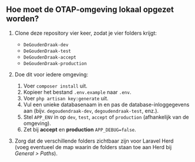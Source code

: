 ## Hoe moet de OTAP-omgeving lokaal opgezet worden?

1. Clone deze repository vier keer, zodat je vier folders krijgt:
    - `DeGoudenDraak-dev`
    - `DeGoudenDraak-test`
    - `DeGoudenDraak-accept`
    - `DeGoudenDraak-production`

2. Doe dit voor iedere omgeving:
    1. Voer `composer install` uit.
    2. Kopieer het bestand `.env.example` naar `.env`.
    3. Voer `php artisan key:generate` uit.
    4. Vul een unieke databasenaam in en pas de database-inloggegevens aan (bijv. `degoudendraak-dev`, `degoudendraak-test`, enz.).
    5. Stel `APP_ENV` in op `dev`, `test`, `accept` of `production` (afhankelijk van de omgeving).
    6. Zet bij **accept** en **production** `APP_DEBUG=false`.

3. Zorg dat de verschillende folders zichtbaar zijn voor Laravel Herd  
   (voeg eventueel de map waarin de folders staan toe aan Herd bij *General > Paths*).
